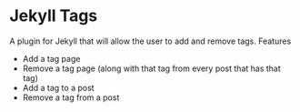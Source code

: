 # Jekyll Tags

A plugin for Jekyll that will allow the user to add and remove tags.  Features

 - Add a tag page
 - Remove a tag page (along with that tag from every post that has that tag)
 - Add a tag to a post
 - Remove a tag from a post

 
